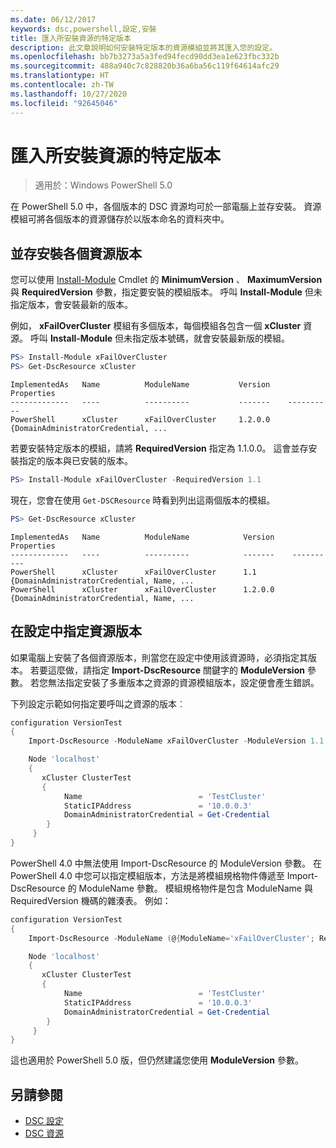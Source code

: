 ```yaml
---
ms.date: 06/12/2017
keywords: dsc,powershell,設定,安裝
title: 匯入所安裝資源的特定版本
description: 此文章說明如何安裝特定版本的資源模組並將其匯入您的設定。
ms.openlocfilehash: bb7b3273a5a3fed94fecd90dd3ea1e623fbc332b
ms.sourcegitcommit: 488a940c7c828820b36a6ba56c119f64614afc29
ms.translationtype: HT
ms.contentlocale: zh-TW
ms.lasthandoff: 10/27/2020
ms.locfileid: "92645046"
---
```

# <a name="import-a-specific-version-of-an-installed-resource"></a>匯入所安裝資源的特定版本

> 適用於：Windows PowerShell 5.0

在 PowerShell 5.0 中，各個版本的 DSC 資源均可於一部電腦上並存安裝。 資源模組可將各個版本的資源儲存於以版本命名的資料夾中。

## <a name="installing-separate-resource-versions-side-by-side"></a>並存安裝各個資源版本

您可以使用 [Install-Module](/powershell/module/PowershellGet/Install-Module) Cmdlet 的 **MinimumVersion** 、 **MaximumVersion** 與 **RequiredVersion** 參數，指定要安裝的模組版本。 呼叫 **Install-Module** 但未指定版本，會安裝最新的版本。

例如， **xFailOverCluster** 模組有多個版本，每個模組各包含一個 **xCluster** 資源。 呼叫 **Install-Module** 但未指定版本號碼，就會安裝最新版的模組。

```powershell
PS> Install-Module xFailOverCluster
PS> Get-DscResource xCluster
```

```Output
ImplementedAs   Name          ModuleName           Version    Properties
-------------   ----          ----------           -------    ----------
PowerShell      xCluster      xFailOverCluster     1.2.0.0    {DomainAdministratorCredential, ...
```

若要安裝特定版本的模組，請將 **RequiredVersion** 指定為 1.1.0.0。 這會並存安裝指定的版本與已安裝的版本。

```powershell
PS> Install-Module xFailOverCluster -RequiredVersion 1.1
```

現在，您會在使用 `Get-DSCResource` 時看到列出這兩個版本的模組。

```powershell
PS> Get-DscResource xCluster
```

```Output
ImplementedAs   Name          ModuleName            Version    Properties
-------------   ----          ----------            -------    ----------
PowerShell      xCluster      xFailOverCluster      1.1        {DomainAdministratorCredential, Name, ...
PowerShell      xCluster      xFailOverCluster      1.2.0.0    {DomainAdministratorCredential, Name, ...
```

## <a name="specifying-a-resource-version-in-a-configuration"></a>在設定中指定資源版本

如果電腦上安裝了各個資源版本，則當您在設定中使用該資源時，必須指定其版本。 若要這麼做，請指定 **Import-DscResource** 關鍵字的 **ModuleVersion** 參數。 若您無法指定安裝了多重版本之資源的資源模組版本，設定便會產生錯誤。

下列設定示範如何指定要呼叫之資源的版本︰

```powershell
configuration VersionTest
{
    Import-DscResource -ModuleName xFailOverCluster -ModuleVersion 1.1

    Node 'localhost'
    {
       xCluster ClusterTest
       {
            Name                          = 'TestCluster'
            StaticIPAddress               = '10.0.0.3'
            DomainAdministratorCredential = Get-Credential
        }
     }
}
```

PowerShell 4.0 中無法使用 Import-DscResource 的 ModuleVersion 參數。 在 PowerShell 4.0 中您可以指定模組版本，方法是將模組規格物件傳遞至 Import-DscResource 的 ModuleName 參數。 模組規格物件是包含 ModuleName 與 RequiredVersion 機碼的雜湊表。 例如：

```powershell
configuration VersionTest
{
    Import-DscResource -ModuleName (@{ModuleName='xFailOverCluster'; RequiredVersion='1.1'} )

    Node 'localhost'
    {
       xCluster ClusterTest
       {
            Name                          = 'TestCluster'
            StaticIPAddress               = '10.0.0.3'
            DomainAdministratorCredential = Get-Credential
        }
     }
}
```

這也適用於 PowerShell 5.0 版，但仍然建議您使用 **ModuleVersion** 參數。

## <a name="see-also"></a>另請參閱

- [DSC 設定](configurations.md)
- [DSC 資源](../resources/resources.md)
